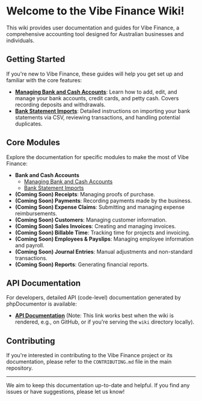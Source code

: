 # Welcome to the Vibe Finance Wiki!

This wiki provides user documentation and guides for Vibe Finance, a comprehensive accounting tool designed for Australian businesses and individuals.

## Getting Started

If you're new to Vibe Finance, these guides will help you get set up and familiar with the core features:

-   **[Managing Bank and Cash Accounts](Managing-Bank-Accounts)**: Learn how to add, edit, and manage your bank accounts, credit cards, and petty cash. Covers recording deposits and withdrawals.
-   **[Bank Statement Imports](Bank-Statement-Imports)**: Detailed instructions on importing your bank statements via CSV, reviewing transactions, and handling potential duplicates.

## Core Modules

Explore the documentation for specific modules to make the most of Vibe Finance:

*   **Bank and Cash Accounts**
    *   [Managing Bank and Cash Accounts](Managing-Bank-Accounts)
    *   [Bank Statement Imports](Bank-Statement-Imports)
*   **(Coming Soon) Receipts**: Managing proofs of purchase.
*   **(Coming Soon) Payments**: Recording payments made by the business.
*   **(Coming Soon) Expense Claims**: Submitting and managing expense reimbursements.
*   **(Coming Soon) Customers**: Managing customer information.
*   **(Coming Soon) Sales Invoices**: Creating and managing invoices.
*   **(Coming Soon) Billable Time**: Tracking time for projects and invoicing.
*   **(Coming Soon) Employees & Payslips**: Managing employee information and payroll.
*   **(Coming Soon) Journal Entries**: Manual adjustments and non-standard transactions.
*   **(Coming Soon) Reports**: Generating financial reports.

## API Documentation

For developers, detailed API (code-level) documentation generated by phpDocumentor is available:
-   **[API Documentation](api/index.html)** (Note: This link works best when the wiki is rendered, e.g., on GitHub, or if you're serving the `wiki` directory locally).

## Contributing

If you're interested in contributing to the Vibe Finance project or its documentation, please refer to the `CONTRIBUTING.md` file in the main repository.

---

We aim to keep this documentation up-to-date and helpful. If you find any issues or have suggestions, please let us know!
